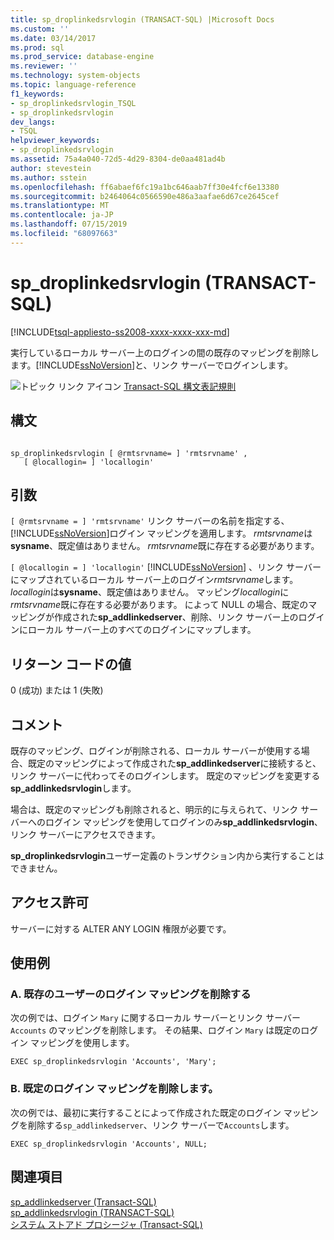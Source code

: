 ```yaml
---
title: sp_droplinkedsrvlogin (TRANSACT-SQL) |Microsoft Docs
ms.custom: ''
ms.date: 03/14/2017
ms.prod: sql
ms.prod_service: database-engine
ms.reviewer: ''
ms.technology: system-objects
ms.topic: language-reference
f1_keywords:
- sp_droplinkedsrvlogin_TSQL
- sp_droplinkedsrvlogin
dev_langs:
- TSQL
helpviewer_keywords:
- sp_droplinkedsrvlogin
ms.assetid: 75a4a040-72d5-4d29-8304-de0aa481ad4b
author: stevestein
ms.author: sstein
ms.openlocfilehash: ff6abaef6fc19a1bc646aab7ff30e4fcf6e13380
ms.sourcegitcommit: b2464064c0566590e486a3aafae6d67ce2645cef
ms.translationtype: MT
ms.contentlocale: ja-JP
ms.lasthandoff: 07/15/2019
ms.locfileid: "68097663"
---
```

# <a name="spdroplinkedsrvlogin-transact-sql"></a>sp_droplinkedsrvlogin (TRANSACT-SQL)
[!INCLUDE[tsql-appliesto-ss2008-xxxx-xxxx-xxx-md](../../includes/tsql-appliesto-ss2008-xxxx-xxxx-xxx-md.md)]

  実行しているローカル サーバー上のログインの間の既存のマッピングを削除します。[!INCLUDE[ssNoVersion](../../includes/ssnoversion-md.md)]と、リンク サーバーでログインします。  
  
 ![トピック リンク アイコン](../../database-engine/configure-windows/media/topic-link.gif "トピック リンク アイコン") [Transact-SQL 構文表記規則](../../t-sql/language-elements/transact-sql-syntax-conventions-transact-sql.md)  
  
## <a name="syntax"></a>構文  
  
```  
  
sp_droplinkedsrvlogin [ @rmtsrvname= ] 'rmtsrvname' ,   
   [ @locallogin= ] 'locallogin'  
```  
  
## <a name="arguments"></a>引数  
`[ @rmtsrvname = ] 'rmtsrvname'` リンク サーバーの名前を指定する、[!INCLUDE[ssNoVersion](../../includes/ssnoversion-md.md)]ログイン マッピングを適用します。 *rmtsrvname*は**sysname**、既定値はありません。 *rmtsrvname*既に存在する必要があります。  
  
`[ @locallogin = ] 'locallogin'` [!INCLUDE[ssNoVersion](../../includes/ssnoversion-md.md)] 、リンク サーバーにマップされているローカル サーバー上のログイン*rmtsrvname*します。 *locallogin*は**sysname**、既定値はありません。 マッピング*locallogin*に*rmtsrvname*既に存在する必要があります。 によって NULL の場合、既定のマッピングが作成された**sp_addlinkedserver**、削除、リンク サーバー上のログインにローカル サーバー上のすべてのログインにマップします。  
  
## <a name="return-code-values"></a>リターン コードの値  
 0 (成功) または 1 (失敗)  
  
## <a name="remarks"></a>コメント  
 既存のマッピング、ログインが削除される、ローカル サーバーが使用する場合、既定のマッピングによって作成された**sp_addlinkedserver**に接続すると、リンク サーバーに代わってそのログインします。 既定のマッピングを変更する**sp_addlinkedsrvlogin**します。  
  
 場合は、既定のマッピングも削除されると、明示的に与えられて、リンク サーバーへのログイン マッピングを使用してログインのみ**sp_addlinkedsrvlogin**、リンク サーバーにアクセスできます。  
  
 **sp_droplinkedsrvlogin**ユーザー定義のトランザクション内から実行することはできません。  
  
## <a name="permissions"></a>アクセス許可  
 サーバーに対する ALTER ANY LOGIN 権限が必要です。  
  
## <a name="examples"></a>使用例  
  
### <a name="a-removing-the-login-mapping-for-an-existing-user"></a>A. 既存のユーザーのログイン マッピングを削除する  
 次の例では、ログイン `Mary` に関するローカル サーバーとリンク サーバー `Accounts` のマッピングを削除します。 その結果、ログイン `Mary` は既定のログイン マッピングを使用します。  
  
```  
EXEC sp_droplinkedsrvlogin 'Accounts', 'Mary';  
```  
  
### <a name="b-removing-the-default-login-mapping"></a>B. 既定のログイン マッピングを削除します。  
 次の例では、最初に実行することによって作成された既定のログイン マッピングを削除する`sp_addlinkedserver`、リンク サーバーで`Accounts`します。  
  
```  
EXEC sp_droplinkedsrvlogin 'Accounts', NULL;  
```  
  
## <a name="see-also"></a>関連項目  
 [sp_addlinkedserver &#40;Transact-SQL&#41;](../../relational-databases/system-stored-procedures/sp-addlinkedserver-transact-sql.md)   
 [sp_addlinkedsrvlogin &#40;TRANSACT-SQL&#41;](../../relational-databases/system-stored-procedures/sp-addlinkedsrvlogin-transact-sql.md)   
 [システム ストアド プロシージャ &#40;Transact-SQL&#41;](../../relational-databases/system-stored-procedures/system-stored-procedures-transact-sql.md)  
  
  

